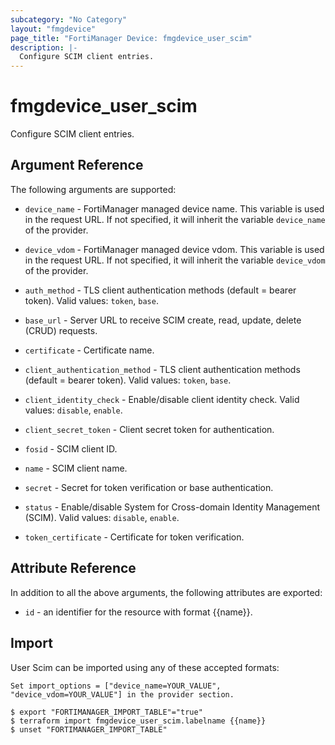 ```yaml
---
subcategory: "No Category"
layout: "fmgdevice"
page_title: "FortiManager Device: fmgdevice_user_scim"
description: |-
  Configure SCIM client entries.
---
```


# fmgdevice_user_scim
Configure SCIM client entries.

## Argument Reference


The following arguments are supported:

* `device_name` - FortiManager managed device name. This variable is used in the request URL. If not specified, it will inherit the variable `device_name` of the provider.
* `device_vdom` - FortiManager managed device vdom. This variable is used in the request URL. If not specified, it will inherit the variable `device_vdom` of the provider.

* `auth_method` - TLS client authentication methods (default = bearer token). Valid values: `token`, `base`.

* `base_url` - Server URL to receive SCIM create, read, update, delete (CRUD) requests.
* `certificate` - Certificate name.
* `client_authentication_method` - TLS client authentication methods (default = bearer token). Valid values: `token`, `base`.

* `client_identity_check` - Enable/disable client identity check. Valid values: `disable`, `enable`.

* `client_secret_token` - Client secret token for authentication.
* `fosid` - SCIM client ID.
* `name` - SCIM client name.
* `secret` - Secret for token verification or base authentication.
* `status` - Enable/disable System for Cross-domain Identity Management (SCIM). Valid values: `disable`, `enable`.

* `token_certificate` - Certificate for token verification.


## Attribute Reference

In addition to all the above arguments, the following attributes are exported:
* `id` - an identifier for the resource with format {{name}}.

## Import

User Scim can be imported using any of these accepted formats:
```
Set import_options = ["device_name=YOUR_VALUE", "device_vdom=YOUR_VALUE"] in the provider section.

$ export "FORTIMANAGER_IMPORT_TABLE"="true"
$ terraform import fmgdevice_user_scim.labelname {{name}}
$ unset "FORTIMANAGER_IMPORT_TABLE"
```

